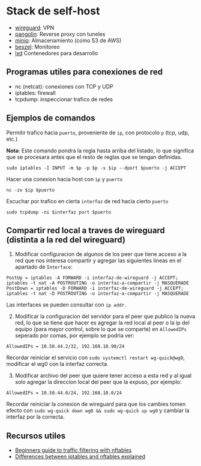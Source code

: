 # Stack de self-host

- [wireguard](https://www.wireguard.com/): VPN
- [pangolin](https://github.com/fosrl/pangolin): Reverse proxy con tuneles
- [minio](https://github.com/minio/minio): Almacenamiento (como S3 de AWS)
- [beszel](https://beszel.dev/): Monitoreo
- [lxd](https://lxd.canonical) Contenedores para desarrollo 

## Programas utiles para conexiones de red

- nc (netcat): conexiones con TCP y UDP
- iptables: firewall
- tcpdump: inspeccionar trafico de redes

## Ejemplos de comandos

Permitir trafico hacia `puerto`, proveniente  de `ip`, con protocolo `p` (tcp, udp, etc.)

**Nota**: Este comando pondra la regla hasta arriba del listado, lo que significa que se procesara antes
que el resto de reglas que se tengan definidas.

```
sudo iptables -I INPUT -m $p -p $p -s $ip --dport $puerto -j ACCEPT
```

Hacer una conexion hacia host con `ip` y `puerto`
```
nc -zv $ip $puerto
```

Escuchar por trafico en cierta `interfaz` de red hacia cierto `puerto`

```
sudo tcpdump -ni $interfaz port $puerto
```

## Compartir red local a traves de wireguard (distinta a la red del wireguard)

1. Modificar configuracion de algunos de los peer que tiene acceso a la red que nos interesa compartir
y agregar las siguientes lineas en el apartado de `Interface`:

```
PostUp = iptables -A FORWARD -i interfaz-de-wireguard -j ACCEPT; iptables -t nat -A POSTROUTING -o interfaz-a-compartir -j MASQUERADE
PostDown = iptables -D FORWARD -i interfaz-de-wireguard -j ACCEPT; iptables -t nat -D POSTROUTING -o interfaz-a-compartir -j MASQUERADE
```

Las interfaces se pueden consultar con `ip addr`.

2. Modificar la configuracion del servidor para el peer que publico la nueva red, lo que se tiene que hacer
es agregar la red local al peer o la ip del equipo (para mayor control, sobre lo que se comparte) en
`AllowedIPs` seperado por comas, por ejemplo se podria ver:

```
AllowedIPs = 10.50.44.2/32, 192.168.10.90/24
```

Recordar reiniciar el servicio con `sudo systemctl restart wg-quick@wg0`, modificar el wg0 con la interfaz
correcta.

3. Modificar archivo del peer que quiere tener acceso a esta red y al igual solo agregar la direccion
local del peer que la expuso, por ejemplo:

```
AllowedIPs = 10.50.44.0/24, 192.168.10.0/24
```

Recordar reiniciar la conexion de wireguard para que los cambies tomen efecto con
`sudo wg-quick down wg0 && sudo wg-quick up wg0` y cambiar la interfaz por la correcta.

## Recursos utiles

- [Beginners guide to traffic filtering with nftables](https://linux-audit.com/networking/nftables/nftables-beginners-guide-to-traffic-filtering/)
- [Differences between iptables and nftables explained](https://linux-audit.com/networking/nftables/differences-between-iptables-and-nftables-explained/)